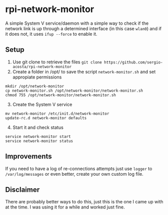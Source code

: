 # rpi-network-monitor
A simple System V service/daemon with a simple way to check if the network link is up through a determined interface (in this case `wlan0`) and if it does not, it uses `ifup --force` to enable it. 

## Setup
1. Use git clone to retrieve the files
`git clone https://github.com/sergio-acosta/rpi-network-monitor`
2. Create a folder in /opt/ to save the script `network-monitor.sh` and set appropiate permissions
```shell
mkdir /opt/network-monitor
cp network-monitor.sh /opt/network-monitor/network-monitor.sh
chmod 755 /opt/network-monitor/network-monitor.sh
```
3. Create the System V service
```
mv network-monitor /etc/init.d/network-monitor
update-rc.d network-monitor defaults
```
4. Start it and check status
```
service network-monitor start
service network-monitor status
```

## Improvements
If you need to have a log of re-connections attempts just use `logger` to `/var/log/messages` or even better, create your own custom log file.

## Disclaimer
There are probably better ways to do this, just this is the one I came up with at the time. I was using it for a while and worked just fine.

